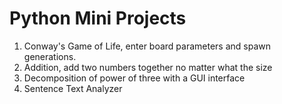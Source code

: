 # Python Mini Projects
1) Conway's Game of Life, enter board parameters and spawn generations. 
2) Addition, add two numbers together no matter what the size
3) Decomposition of power of three with a GUI interface 
4) Sentence Text Analyzer
